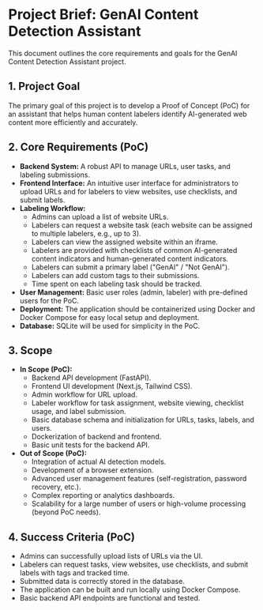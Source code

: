 # Project Brief: GenAI Content Detection Assistant

This document outlines the core requirements and goals for the GenAI Content Detection Assistant project.

## 1. Project Goal

The primary goal of this project is to develop a Proof of Concept (PoC) for an assistant that helps human content labelers identify AI-generated web content more efficiently and accurately.

## 2. Core Requirements (PoC)

*   **Backend System:** A robust API to manage URLs, user tasks, and labeling submissions.
*   **Frontend Interface:** An intuitive user interface for administrators to upload URLs and for labelers to view websites, use checklists, and submit labels.
*   **Labeling Workflow:** 
    *   Admins can upload a list of website URLs.
    *   Labelers can request a website task (each website can be assigned to multiple labelers, e.g., up to 3).
    *   Labelers can view the assigned website within an iframe.
    *   Labelers are provided with checklists of common AI-generated content indicators and human-generated content indicators.
    *   Labelers can submit a primary label ("GenAI" / "Not GenAI").
    *   Labelers can add custom tags to their submissions.
    *   Time spent on each labeling task should be tracked.
*   **User Management:** Basic user roles (admin, labeler) with pre-defined users for the PoC.
*   **Deployment:** The application should be containerized using Docker and Docker Compose for easy local setup and deployment.
*   **Database:** SQLite will be used for simplicity in the PoC.

## 3. Scope

*   **In Scope (PoC):**
    *   Backend API development (FastAPI).
    *   Frontend UI development (Next.js, Tailwind CSS).
    *   Admin workflow for URL upload.
    *   Labeler workflow for task assignment, website viewing, checklist usage, and label submission.
    *   Basic database schema and initialization for URLs, tasks, labels, and users.
    *   Dockerization of backend and frontend.
    *   Basic unit tests for the backend API.
*   **Out of Scope (PoC):**
    *   Integration of actual AI detection models.
    *   Development of a browser extension.
    *   Advanced user management features (self-registration, password recovery, etc.).
    *   Complex reporting or analytics dashboards.
    *   Scalability for a large number of users or high-volume processing (beyond PoC needs).

## 4. Success Criteria (PoC)

*   Admins can successfully upload lists of URLs via the UI.
*   Labelers can request tasks, view websites, use checklists, and submit labels with tags and tracked time.
*   Submitted data is correctly stored in the database.
*   The application can be built and run locally using Docker Compose.
*   Basic backend API endpoints are functional and tested. 
